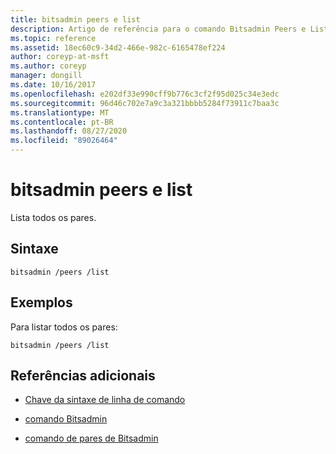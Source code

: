 ```yaml
---
title: bitsadmin peers e list
description: Artigo de referência para o comando Bitsadmin Peers e List, que lista todos os pares.
ms.topic: reference
ms.assetid: 18ec60c9-34d2-466e-982c-6165478ef224
author: coreyp-at-msft
ms.author: coreyp
manager: dongill
ms.date: 10/16/2017
ms.openlocfilehash: e202df33e990cff9b776c3cf2f95d025c34e3edc
ms.sourcegitcommit: 96d46c702e7a9c3a321bbbb5284f73911c7baa3c
ms.translationtype: MT
ms.contentlocale: pt-BR
ms.lasthandoff: 08/27/2020
ms.locfileid: "89026464"
---
```

# <a name="bitsadmin-peers-and-list"></a>bitsadmin peers e list

Lista todos os pares.

## <a name="syntax"></a>Sintaxe

```
bitsadmin /peers /list
```

## <a name="examples"></a>Exemplos

Para listar todos os pares:

```
bitsadmin /peers /list
```

## <a name="additional-references"></a>Referências adicionais

- [Chave da sintaxe de linha de comando](command-line-syntax-key.md)

- [comando Bitsadmin](bitsadmin.md)

- [comando de pares de Bitsadmin](bitsadmin-peers.md)
